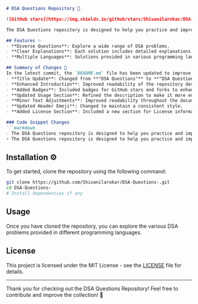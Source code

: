 ```markdown
# DSA Questions Repository 🤖

![GitHub stars](https://img.shields.io/github/stars/Shivanilarokar/DSA-Questions-.svg?style=social) ![GitHub forks](https://img.shields.io/github/forks/Shivanilarokar/DSA-Questions-.svg?style=social)

The DSA Questions repository is designed to help you practice and improve your coding skills through a comprehensive collection of Data Structures and Algorithms (DSA) problems.

## Features ✨
- **Diverse Questions**: Explore a wide range of DSA problems.
- **Clear Explanations**: Each solution includes detailed explanations for better understanding.
- **Multiple Languages**: Solutions provided in various programming languages.

## Summary of Changes 💖
In the latest commit, the `README.md` file has been updated to improve clarity and conciseness. The following changes were made:
- **Title Update**: Changed from **"DSA Questions"** to **"DSA Questions Repository"** for better context.
- **Enhanced Introduction**: Improved readability of the repository description.
- **Added Badges**: Included badges for GitHub stars and forks to enhance visibility and engagement.
- **Updated Usage Section**: Refined the description to make it more engaging.
- **Minor Text Adjustments**: Improved readability throughout the document.
- **Updated Header Emoji**: Changed to maintain a consistent style.
- **Added License Section**: Included a new section for License information.

### Code Snippet Changes
```markdown
- The DSA Questions repository is designed to help you practice and improve your coding skills in Data Structures and Algorithms (DSA).
+ The DSA Questions repository is designed to help you practice and improve your coding skills through a comprehensive collection of Data Structures and Algorithms (DSA) problems.
```

## Installation ⚙️
To get started, clone the repository using the following command:
```bash
git clone https://github.com/Shivanilarokar/DSA-Questions-.git
cd DSA-Questions-
# Install dependencies if any
```

## Usage
Once you have cloned the repository, you can explore the various DSA problems provided in different programming languages.

## License
This project is licensed under the MIT License - see the [LICENSE](LICENSE) file for details.

---

Thank you for checking out the DSA Questions Repository! Feel free to contribute and improve the collection! 🚀
```